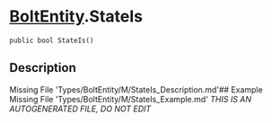 # [BoltEntity](Types/BoltEntity.md).StateIs
`public bool StateIs()`
## Description
Missing File 'Types/BoltEntity/M/StateIs_Description.md'## Example
Missing File 'Types/BoltEntity/M/StateIs_Example.md'
*THIS IS AN AUTOGENERATED FILE, DO NOT EDIT*
